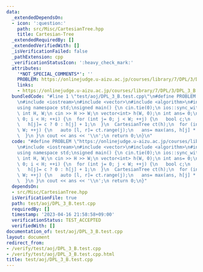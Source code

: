 ```yaml
---
data:
  _extendedDependsOn:
  - icon: ':question:'
    path: src/Misc/CartesianTree.hpp
    title: Cartesian-Tree
  _extendedRequiredBy: []
  _extendedVerifiedWith: []
  _isVerificationFailed: false
  _pathExtension: cpp
  _verificationStatusIcon: ':heavy_check_mark:'
  attributes:
    '*NOT_SPECIAL_COMMENTS*': ''
    PROBLEM: https://onlinejudge.u-aizu.ac.jp/courses/library/7/DPL/3/DPL_3_B
    links:
    - https://onlinejudge.u-aizu.ac.jp/courses/library/7/DPL/3/DPL_3_B
  bundledCode: "#line 1 \"test/aoj/DPL_3_B.test.cpp\"\n#define PROBLEM \"https://onlinejudge.u-aizu.ac.jp/courses/library/7/DPL/3/DPL_3_B\"\
    \n#include <iostream>\n#include <vector>\n#include <algorithm>\n#include <src/Misc/CartesianTree.hpp>\n\
    using namespace std;\nsigned main() {\n cin.tie(0);\n ios::sync_with_stdio(0);\n\
    \ int H, W;\n cin >> H >> W;\n vector<int> h(W, 0);\n int ans= 0;\n for (int i=\
    \ 0; i < H; ++i) {\n  for (int j= 0; j < W; ++j) {\n   bool c;\n   cin >> c;\n\
    \   h[j]= c ? 0 : h[j] + 1;\n  }\n  CartesianTree ct(h);\n  for (int j= 0; j <\
    \ W; ++j) {\n   auto [l, r]= ct.range(j);\n   ans= max(ans, h[j] * (r - l));\n\
    \  }\n }\n cout << ans << '\\n';\n return 0;\n}\n"
  code: "#define PROBLEM \"https://onlinejudge.u-aizu.ac.jp/courses/library/7/DPL/3/DPL_3_B\"\
    \n#include <iostream>\n#include <vector>\n#include <algorithm>\n#include <src/Misc/CartesianTree.hpp>\n\
    using namespace std;\nsigned main() {\n cin.tie(0);\n ios::sync_with_stdio(0);\n\
    \ int H, W;\n cin >> H >> W;\n vector<int> h(W, 0);\n int ans= 0;\n for (int i=\
    \ 0; i < H; ++i) {\n  for (int j= 0; j < W; ++j) {\n   bool c;\n   cin >> c;\n\
    \   h[j]= c ? 0 : h[j] + 1;\n  }\n  CartesianTree ct(h);\n  for (int j= 0; j <\
    \ W; ++j) {\n   auto [l, r]= ct.range(j);\n   ans= max(ans, h[j] * (r - l));\n\
    \  }\n }\n cout << ans << '\\n';\n return 0;\n}"
  dependsOn:
  - src/Misc/CartesianTree.hpp
  isVerificationFile: true
  path: test/aoj/DPL_3_B.test.cpp
  requiredBy: []
  timestamp: '2023-04-16 21:58:58+09:00'
  verificationStatus: TEST_ACCEPTED
  verifiedWith: []
documentation_of: test/aoj/DPL_3_B.test.cpp
layout: document
redirect_from:
- /verify/test/aoj/DPL_3_B.test.cpp
- /verify/test/aoj/DPL_3_B.test.cpp.html
title: test/aoj/DPL_3_B.test.cpp
---
```

